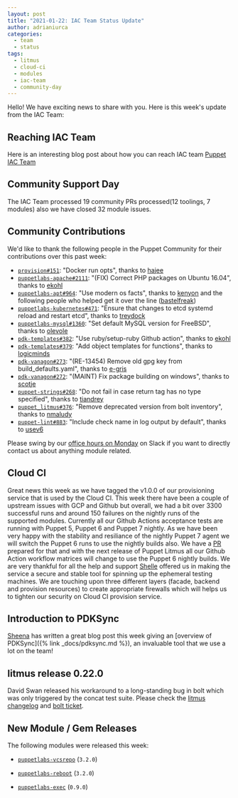 ```yaml
---
layout: post
title: "2021-01-22: IAC Team Status Update"
author: adrianiurca
categories:
  - team
  - status
tags:
  - litmus
  - cloud-ci
  - modules
  - iac-team
  - community-day
---
```


Hello! We have exciting news to share with you.
Here is this week's update from the IAC Team:

## Reaching IAC Team

Here is an interesting blog post about how you can reach IAC team [Puppet IAC Team](https://puppetlabs.github.io/iac/team/2021/01/20/reaching-out.html)

## Community Support Day

The IAC Team processed 19 community PRs processed(12 toolings, 7 modules) also we have closed 32 module issues.

## Community Contributions

We'd like to thank the following people in the Puppet Community for their contributions over this past week:

- [`provision#151`][provision-pr-151]: "Docker run opts", thanks to [hajee][hajee]
- [`puppetlabs-apache#2111`][puppetlabs-apache-pr-2111]: "(FIX) Correct PHP packages on Ubuntu 16.04", thanks to [ekohl][ekohl]
- [`puppetlabs-apt#964`][puppetlabs-apt-pr-964]: "Use modern os facts", thanks to [kenyon][kenyon] and the following people who helped get it over the line ([bastelfreak][bastelfreak])
- [`puppetlabs-kubernetes#471`][puppetlabs-kubernetes-pr-471]: "Ensure that changes to etcd systemd reload and restart etcd", thanks to [treydock][treydock]
- [`puppetlabs-mysql#1360`][puppetlabs-mysql-pr-1360]: "Set default MySQL version for FreeBSD", thanks to [olevole][olevole]
- [`pdk-templates#382`][pdk-templates-pr-382]: "Use ruby/setup-ruby Github action", thanks to [ekohl][ekohl]
- [`pdk-templates#379`][pdk-templates-pr-379]: "Add object templates for functions", thanks to [logicminds][logicminds]
- [`pdk-vanagon#273`][pdk-vanagon-pr-273]: "(RE-13454) Remove old gpg key from build_defaults.yaml", thanks to [e-gris][e-gris]
- [`pdk-vanagon#272`][pdk-vanagon-pr-272]: "(MAINT) Fix package building on windows", thanks to [scotje][scotje]
- [`puppet-strings#268`][puppet-strings-pr-268]: "Do not fail in case return tag has no type specified", thanks to [tiandrey][tiandrey]
- [`puppet_litmus#376`][puppet_litmus-pr-376]: "Remove deprecated version from bolt inventory", thanks to [nmaludy][nmaludy]
- [`puppet-lint#883`][puppet-lint-pr-883]: "Include check name in log output by default", thanks to [usev6][usev6]

Please swing by our [office hours on Monday](https://puppet.com/community/office-hours/) on Slack if you want to directly contact us about anything module related.

## Cloud CI

Great news this week as we have tagged the v1.0.0 of our provisioning service that is used by the Cloud CI.
This week there have been a couple of upstream issues with GCP and Github but overall, we had a bit over 3300 successful runs and around 150 failures on the nightly runs of the supported modules.
Currently all our Github Actions acceptance tests are running with Puppet 5, Puppet 6 and Puppet 7 nightly. As we have been very happy with the stability and resiliance of the nightly Puppet 7 agent we will switch the Puppet 6 runs to use the nightly builds also. We have a [PR](https://github.com/puppetlabs/puppet_litmus/pull/373) prepared for that and with the next release of Puppet Litmus all our Github Action workflow matrices will change to use the Puppet 6 nightly builds.
We are very thankful for all the help and support [Shelle](https://github.com/pup-shellee) offered us in making the service a secure and stable tool for spinning up the ephemeral testing machines.
We are touching upon three different layers (facade, backend and provision resources) to create appropriate firewalls which will helps us to tighten our security on Cloud CI provision service.

## Introduction to PDKSync

[Sheena][sheena] has written a great blog post this week giving an [overview of PDKSync]({% link _docs/pdksync.md %}), an invaluable tool that we use a lot on the team!

## litmus release 0.22.0

David Swan released his workaround to a long-standing bug in bolt which was only triggered by the concat test suite.
Please check the [litmus changelog](https://github.com/puppetlabs/puppet_litmus/blob/main/CHANGELOG.md) and [bolt ticket](https://tickets.puppetlabs.com/browse/BOLT-1535).

## New Module / Gem Releases

The following modules were released this week:

- [`puppetlabs-vcsrepo`][puppetlabs-vcsrepo] (`3.2.0`)
- [`puppetlabs-reboot`][puppetlabs-reboot] (`3.2.0`)
- [`puppetlabs-exec`][puppetlabs-exec] (`0.9.0`)

  [puppetlabs-vcsrepo]: https://github.com/puppetlabs/puppetlabs-vcsrepo
  [puppetlabs-reboot]: https://github.com/puppetlabs/puppetlabs-reboot
  [puppetlabs-exec]: https://github.com/puppetlabs/puppetlabs-exec
  [provision-pr-151]: https://github.com/puppetlabs/provision/pull/151
  [hajee]: https://github.com/hajee
  [puppetlabs-apache-pr-2111]: https://github.com/puppetlabs/puppetlabs-apache/pull/2111
  [ekohl]: https://github.com/ekohl
  [puppetlabs-apt-pr-964]: https://github.com/puppetlabs/puppetlabs-apt/pull/964
  [kenyon]: https://github.com/kenyon
  [bastelfreak]: https://github.com/bastelfreak
  [puppetlabs-kubernetes-pr-471]: https://github.com/puppetlabs/puppetlabs-kubernetes/pull/471
  [treydock]: https://github.com/treydock
  [puppetlabs-mysql-pr-1360]: https://github.com/puppetlabs/puppetlabs-mysql/pull/1360
  [olevole]: https://github.com/olevole
  [pdk-templates-pr-382]: https://github.com/puppetlabs/pdk-templates/pull/382
  [pdk-templates-pr-379]: https://github.com/puppetlabs/pdk-templates/pull/379
  [logicminds]: https://github.com/logicminds
  [pdk-vanagon-pr-273]: https://github.com/puppetlabs/pdk-vanagon/pull/273
  [e-gris]: https://github.com/e-gris
  [pdk-vanagon-pr-272]: https://github.com/puppetlabs/pdk-vanagon/pull/272
  [scotje]: https://github.com/scotje
  [puppet-strings-pr-268]: https://github.com/puppetlabs/puppet-strings/pull/268
  [tiandrey]: https://github.com/tiandrey
  [puppet_litmus-pr-376]: https://github.com/puppetlabs/puppet_litmus/pull/376
  [nmaludy]: https://github.com/nmaludy
  [puppet-lint-pr-883]: https://github.com/rodjek/puppet-lint/pull/883
  [usev6]: https://github.com/usev6
  [adrian]: https://github.com/adrianiurca
  [ben]: https://github.com/binford2k
  [ciaran]: https://github.com/sanfrancrisko
  [daiana]: https://github.com/daianamezdrea
  [danny]: https://github.com/carabasdaniel
  [davidschmitt]: https://github.com/DavidS
  [davidswan]: https://github.com/david22swan
  [disha]: https://github.com/Disha-maker
  [lore]: https://github.com/lionce
  [michael]: https://github.com/michaeltlombardi
  [paula]: https://github.com/pmcmaw
  [sheena]: https://github.com/sheenaajay
  [supported modules]: https://puppetlabs.github.io/iac/modules/
  [tp]: https://github.com/tphoney
  [tools]: https://puppetlabs.github.io/iac/tools/
